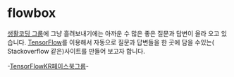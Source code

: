 # flowbox

[생활코딩 그룹](https://www.facebook.com/groups/codingeverybody/)에 그냥 흘려보내기에는 아까운 수 많은 좋은 질문과 답변이     올라 오고 있습니다. [TensorFlow](https://www.tensorflow.org/)를 이용해서 자동으로 질문과 답변들을 한 곳에 담을 수있는(       Stackoverflow 같은)사이트를 만들어 보고자 합니다. 

-[TensorFlowKR페이스북그룹](https://www.facebook.com/groups/TensorFlowKR/)-
